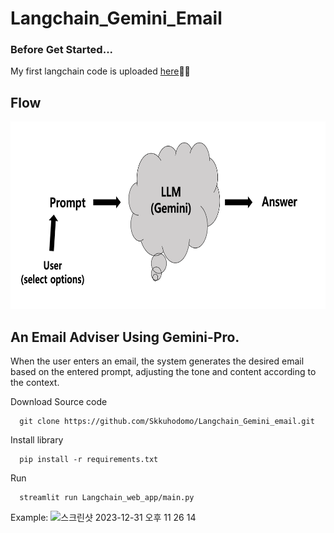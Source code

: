 # Langchain_Gemini_Email
### Before Get Started...
My first langchain code is uploaded [here](https://github.com/Skkuhodomo/Chat-GPT-Anecdote-Maker)🦜🔗
## Flow

<img
  src="flow.png"
  width="700"
  height="300"
/>

## An Email Adviser Using Gemini-Pro. 
When the user enters an email, the system generates the desired email based on the entered prompt, adjusting the tone and content according to the context.


Download Source code 
```
  git clone https://github.com/Skkuhodomo/Langchain_Gemini_email.git
```
</pre>

Install library
```
  pip install -r requirements.txt
```
Run
```
  streamlit run Langchain_web_app/main.py
```
Example:
![스크린샷 2023-12-31 오후 11 26 14](https://github.com/Skkuhodomo/Langchain_Gemini_email/assets/149789510/b89f0830-a132-4bee-bb46-e12dbba9f536)

